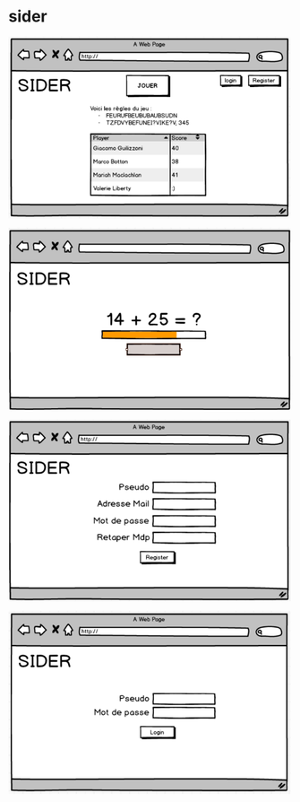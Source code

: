 # sider

![DashBoard Page](./doc/mockup/dashboard.png)

![Game Page](./doc/mockup/game.png)

![Register Page](./doc/mockup/register.png)

![Login Page](./doc/mockup/login.png)